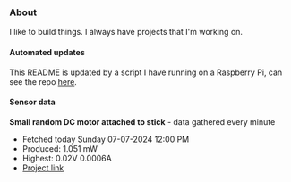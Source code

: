### About
I like to build things. I always have projects that I'm working on.

#### Automated updates
This README is updated by a script I have running on a Raspberry Pi, can see the repo [here](https://github.com/jdc-cunningham/raspi-git-repo-updater).

#### Sensor data


**Small random DC motor attached to stick** - data gathered every minute
- Fetched today Sunday 07-07-2024 12:00 PM
- Produced: 1.051 mW
- Highest: 0.02V 0.0006A
- [Project link](https://github.com/jdc-cunningham/turbine-raspi)
